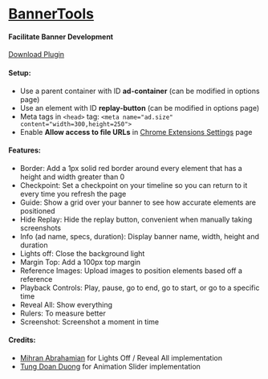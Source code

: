 # [BannerTools](https://chrome.google.com/webstore/detail/bannertools/coadikkjopidjmjbkhnipibbonohffma)
#### Facilitate Banner Development
[Download Plugin](https://chrome.google.com/webstore/detail/bannertools/coadikkjopidjmjbkhnipibbonohffma)

#### Setup:
* Use a parent container with ID **ad-container** (can be modified in options page)
* Use an element with ID **replay-button** (can be modified in options page)
* Meta tags in `<head>` tag:
`<meta name="ad.size" content="width=300,height=250">`
* Enable **Allow access to file URLs** in [Chrome Extensions Settings](chrome://extensions/) page

#### Features:
- Border:
  Add a 1px solid red border around every element that has a height and width greater than 0
- Checkpoint:
  Set a checkpoint on your timeline so you can return to it every time you refresh the page
- Guide:
  Show a grid over your banner to see how accurate elements are positioned
- Hide Replay:
  Hide the replay button, convenient when manually taking screenshots
- Info (ad name, specs, duration):
  Display banner name, width, height and duration
- Lights off:
  Close the background light
- Margin Top:
  Add a 100px top margin
- Reference Images:
  Upload images to position elements based off a reference
- Playback Controls:
  Play, pause, go to end, go to start, or go to a specific time
- Reveal All:
  Show everything
- Rulers:
  To measure better
- Screenshot:
  Screenshot a moment in time

#### Credits:
- [Mihran Abrahamian](https://github.com/abrahamian) for Lights Off / Reveal All implementation
- [Tung Doan Duong](https://github.com/TungDoanDuong) for Animation Slider implementation
